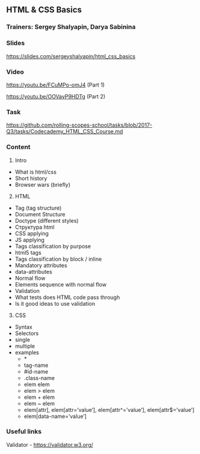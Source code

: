 ## HTML & CSS Basics

### Trainers: Sergey Shalyapin, Darya Sabinina

### Slides 

https://slides.com/sergeyshalyapin/html_css_basics

### Video

https://youtu.be/FCuMPo-omJ4 (Part 1)

https://youtu.be/OOVayP9HDTg (Part 2)

### Task

https://github.com/rolling-scopes-school/tasks/blob/2017-Q3/tasks/Codecademy_HTML_CSS_Course.md

### Content
1. Intro
  - What is html/css
  - Short history
  - Browser wars (briefly)

2. HTML
  - Tag (tag structure)
  - Document Structure
  - Doctype (different styles)
  - Структура html
  - CSS applying
  - JS applying
  - Tags classification by purpose
  - html5 tags
  - Tags classification by block / inline
  - Mandatory attributes
  - data-attributes
  - Normal flow
  - Elements sequence with normal flow
  - Validation
  - What tests does HTML code pass through
  - Is it good ideas to use validation

3. CSS
  - Syntax
  - Selectors
  - single
  - multiple
  - examples
      - \*
      - tag-name
      - #id-name
      - .class-name
      - elem elem
      - elem > elem
      - elem + elem
      - elem ~ elem
      - elem[attr], elem[attr=’value’], elem[attr^=’value’], elem[attr$=’value’]
      - elem[data-name=’value’]

### Useful links

Validator - https://validator.w3.org/

 

